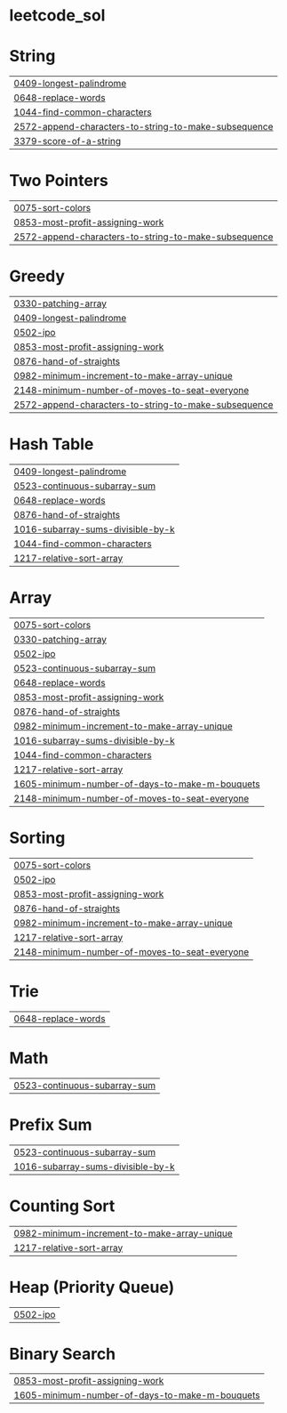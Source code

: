 # leetcode_sol


# String
|  |
| ------- |
| [0409-longest-palindrome](https://github.com/gautamkshah/leetcode_sol/tree/master/0409-longest-palindrome) |
| [0648-replace-words](https://github.com/gautamkshah/leetcode_sol/tree/master/0648-replace-words) |
| [1044-find-common-characters](https://github.com/gautamkshah/leetcode_sol/tree/master/1044-find-common-characters) |
| [2572-append-characters-to-string-to-make-subsequence](https://github.com/gautamkshah/leetcode_sol/tree/master/2572-append-characters-to-string-to-make-subsequence) |
| [3379-score-of-a-string](https://github.com/gautamkshah/leetcode_sol/tree/master/3379-score-of-a-string) |
# Two Pointers
|  |
| ------- |
| [0075-sort-colors](https://github.com/gautamkshah/leetcode_sol/tree/master/0075-sort-colors) |
| [0853-most-profit-assigning-work](https://github.com/gautamkshah/leetcode_sol/tree/master/0853-most-profit-assigning-work) |
| [2572-append-characters-to-string-to-make-subsequence](https://github.com/gautamkshah/leetcode_sol/tree/master/2572-append-characters-to-string-to-make-subsequence) |
# Greedy
|  |
| ------- |
| [0330-patching-array](https://github.com/gautamkshah/leetcode_sol/tree/master/0330-patching-array) |
| [0409-longest-palindrome](https://github.com/gautamkshah/leetcode_sol/tree/master/0409-longest-palindrome) |
| [0502-ipo](https://github.com/gautamkshah/leetcode_sol/tree/master/0502-ipo) |
| [0853-most-profit-assigning-work](https://github.com/gautamkshah/leetcode_sol/tree/master/0853-most-profit-assigning-work) |
| [0876-hand-of-straights](https://github.com/gautamkshah/leetcode_sol/tree/master/0876-hand-of-straights) |
| [0982-minimum-increment-to-make-array-unique](https://github.com/gautamkshah/leetcode_sol/tree/master/0982-minimum-increment-to-make-array-unique) |
| [2148-minimum-number-of-moves-to-seat-everyone](https://github.com/gautamkshah/leetcode_sol/tree/master/2148-minimum-number-of-moves-to-seat-everyone) |
| [2572-append-characters-to-string-to-make-subsequence](https://github.com/gautamkshah/leetcode_sol/tree/master/2572-append-characters-to-string-to-make-subsequence) |
# Hash Table
|  |
| ------- |
| [0409-longest-palindrome](https://github.com/gautamkshah/leetcode_sol/tree/master/0409-longest-palindrome) |
| [0523-continuous-subarray-sum](https://github.com/gautamkshah/leetcode_sol/tree/master/0523-continuous-subarray-sum) |
| [0648-replace-words](https://github.com/gautamkshah/leetcode_sol/tree/master/0648-replace-words) |
| [0876-hand-of-straights](https://github.com/gautamkshah/leetcode_sol/tree/master/0876-hand-of-straights) |
| [1016-subarray-sums-divisible-by-k](https://github.com/gautamkshah/leetcode_sol/tree/master/1016-subarray-sums-divisible-by-k) |
| [1044-find-common-characters](https://github.com/gautamkshah/leetcode_sol/tree/master/1044-find-common-characters) |
| [1217-relative-sort-array](https://github.com/gautamkshah/leetcode_sol/tree/master/1217-relative-sort-array) |
# Array
|  |
| ------- |
| [0075-sort-colors](https://github.com/gautamkshah/leetcode_sol/tree/master/0075-sort-colors) |
| [0330-patching-array](https://github.com/gautamkshah/leetcode_sol/tree/master/0330-patching-array) |
| [0502-ipo](https://github.com/gautamkshah/leetcode_sol/tree/master/0502-ipo) |
| [0523-continuous-subarray-sum](https://github.com/gautamkshah/leetcode_sol/tree/master/0523-continuous-subarray-sum) |
| [0648-replace-words](https://github.com/gautamkshah/leetcode_sol/tree/master/0648-replace-words) |
| [0853-most-profit-assigning-work](https://github.com/gautamkshah/leetcode_sol/tree/master/0853-most-profit-assigning-work) |
| [0876-hand-of-straights](https://github.com/gautamkshah/leetcode_sol/tree/master/0876-hand-of-straights) |
| [0982-minimum-increment-to-make-array-unique](https://github.com/gautamkshah/leetcode_sol/tree/master/0982-minimum-increment-to-make-array-unique) |
| [1016-subarray-sums-divisible-by-k](https://github.com/gautamkshah/leetcode_sol/tree/master/1016-subarray-sums-divisible-by-k) |
| [1044-find-common-characters](https://github.com/gautamkshah/leetcode_sol/tree/master/1044-find-common-characters) |
| [1217-relative-sort-array](https://github.com/gautamkshah/leetcode_sol/tree/master/1217-relative-sort-array) |
| [1605-minimum-number-of-days-to-make-m-bouquets](https://github.com/gautamkshah/leetcode_sol/tree/master/1605-minimum-number-of-days-to-make-m-bouquets) |
| [2148-minimum-number-of-moves-to-seat-everyone](https://github.com/gautamkshah/leetcode_sol/tree/master/2148-minimum-number-of-moves-to-seat-everyone) |
# Sorting
|  |
| ------- |
| [0075-sort-colors](https://github.com/gautamkshah/leetcode_sol/tree/master/0075-sort-colors) |
| [0502-ipo](https://github.com/gautamkshah/leetcode_sol/tree/master/0502-ipo) |
| [0853-most-profit-assigning-work](https://github.com/gautamkshah/leetcode_sol/tree/master/0853-most-profit-assigning-work) |
| [0876-hand-of-straights](https://github.com/gautamkshah/leetcode_sol/tree/master/0876-hand-of-straights) |
| [0982-minimum-increment-to-make-array-unique](https://github.com/gautamkshah/leetcode_sol/tree/master/0982-minimum-increment-to-make-array-unique) |
| [1217-relative-sort-array](https://github.com/gautamkshah/leetcode_sol/tree/master/1217-relative-sort-array) |
| [2148-minimum-number-of-moves-to-seat-everyone](https://github.com/gautamkshah/leetcode_sol/tree/master/2148-minimum-number-of-moves-to-seat-everyone) |
# Trie
|  |
| ------- |
| [0648-replace-words](https://github.com/gautamkshah/leetcode_sol/tree/master/0648-replace-words) |
# Math
|  |
| ------- |
| [0523-continuous-subarray-sum](https://github.com/gautamkshah/leetcode_sol/tree/master/0523-continuous-subarray-sum) |
# Prefix Sum
|  |
| ------- |
| [0523-continuous-subarray-sum](https://github.com/gautamkshah/leetcode_sol/tree/master/0523-continuous-subarray-sum) |
| [1016-subarray-sums-divisible-by-k](https://github.com/gautamkshah/leetcode_sol/tree/master/1016-subarray-sums-divisible-by-k) |
# Counting Sort
|  |
| ------- |
| [0982-minimum-increment-to-make-array-unique](https://github.com/gautamkshah/leetcode_sol/tree/master/0982-minimum-increment-to-make-array-unique) |
| [1217-relative-sort-array](https://github.com/gautamkshah/leetcode_sol/tree/master/1217-relative-sort-array) |
# Heap (Priority Queue)
|  |
| ------- |
| [0502-ipo](https://github.com/gautamkshah/leetcode_sol/tree/master/0502-ipo) |
# Binary Search
|  |
| ------- |
| [0853-most-profit-assigning-work](https://github.com/gautamkshah/leetcode_sol/tree/master/0853-most-profit-assigning-work) |
| [1605-minimum-number-of-days-to-make-m-bouquets](https://github.com/gautamkshah/leetcode_sol/tree/master/1605-minimum-number-of-days-to-make-m-bouquets) |